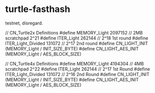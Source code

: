 # turtle-fasthash
testnet, disregard.

// CN_Turtle2x Definitions
#define MEMORY_Light           2097152 // 2MB  scratchpad 2^21
#define ITER_Light             262144  // 2^18 1st round
#define ITER_Light_Divided     131072  // 2^17 2nd round
#define CN_LIGHT_INIT          (MEMORY_Light / INIT_SIZE_BYTE)
#define CN_LIGHT_AES_INIT      (MEMORY_Light / AES_BLOCK_SIZE)

// CN_Turtle4x Definitions
#define MEMORY_Light           4194304 // 4MB scratchpad 2^22
#define ITER_Light             262144  // 2^17 1st Round
#define ITER_Light_Divided     131072  // 2^16 2nd Round
#define CN_LIGHT_INIT          (MEMORY_Light / INIT_SIZE_BYTE)
#define CN_LIGHT_AES_INIT      (MEMORY_Light / AES_BLOCK_SIZE)
